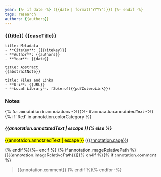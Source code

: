 ```yaml
---
year: {%- if date -%} ({{date | format("YYYY")}}) {%- endif -%}
tags: research
authors: {{authors}}
---
```


### {{title}} {{caseTitle}}

``` ad-info
title: Metadata
- **CiteKey**: [{{citekey}}]
- **Author**: {{authors}}
- **Year**: {{date}} 
```

```ad-quote
title: Abstract
{{abstractNote}}
```

```ad-abstract
title: Files and Links
- **Uri**: {{URL}}
- **Local Library**: [Zotero]({{pdfZoteroLink}})
```



### Notes
{% for annotation in annotations -%}{%- if annotation.annotatedText -%}{% if 'Red' in annotation.colorCategory %} 
##### {{annotation.annotatedText | escape }}{% else %}
<mark class="customZot-{% if annotation.color %}{{annotation.colorCategory}} {% endif %}">{{annotation.annotatedText | escape }}</mark> ([{{annotation.page}}](zotero://open-pdf/library/items/{{annotation.attachment.itemKey}}?page={{annotation.page}}&annotation={{annotation.id}}))

{% endif %}{%- endif %} {% if annotation.imageRelativePath %} ![[{{annotation.imageRelativePath}}]]{% endif %}{% if annotation.comment %} 
>{{annotation.comment}}
{% endif %}{% endfor -%}